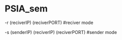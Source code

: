 # PSIA_sem

-r (reciverIP) (reciverPORT) #reciver mode

-s (senderIP) (reciverIP) (reciverPORT) #sender mode

